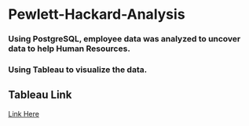 # Pewlett-Hackard-Analysis
### Using PostgreSQL, employee data was analyzed to uncover data to help Human Resources. 
### Using Tableau to visualize the data.

## Tableau Link
[Link Here](https://public.tableau.com/profile/nigel.rowser#!/vizhome/PewlettHackardEmplpoyeeRetirementAnalysis/HPDashboard)

